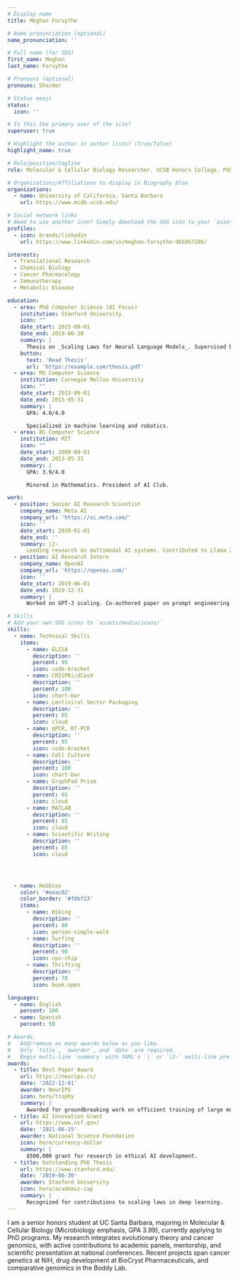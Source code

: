 ```yaml
---
# Display name
title: Meghan Forsythe

# Name pronunciation (optional)
name_pronunciation: ''

# Full name (for SEO)
first_name: Meghan
last_name: Forsythe

# Pronouns (optional)
pronouns: She/Her

# Status emoji
status:
  icon: ''

# Is this the primary user of the site?
superuser: true

# Highlight the author in author lists? (true/false)
highlight_name: true

# Role/position/tagline
role: Molecular & Cellular Biology Researcher. UCSB Honors College. PhD applicant.

# Organizations/Affiliations to display in Biography blox
organizations:
  - name: University of California, Santa Barbara
    url: https://www.mcdb.ucsb.edu/

# Social network links
# Need to use another icon? Simply download the SVG icon to your `assets/media/icons/` folder.
profiles:
  - icon: brands/linkedin
    url: https://www.linkedin.com/in/meghan-forsythe-96b957286/

interests:
  - Translational Research
  - Chemical Biology
  - Cancer Pharmacology
  - Immunotherapy
  - Metabolic Disease

education:
  - area: PhD Computer Science (AI Focus)
    institution: Stanford University
    icon: ""
    date_start: 2015-09-01
    date_end: 2019-06-30
    summary: |
      Thesis on _Scaling Laws for Neural Language Models_. Supervised by Prof. Andrew Ng. Published 5 papers in NeurIPS and ICML, with 2 best paper awards.
    button:
      text: 'Read Thesis'
      url: 'https://example.com/thesis.pdf'
  - area: MS Computer Science
    institution: Carnegie Mellon University
    icon: ""
    date_start: 2013-09-01
    date_end: 2015-05-31
    summary: |
      GPA: 4.0/4.0

      Specialized in machine learning and robotics.
  - area: BS Computer Science
    institution: MIT
    icon: ""
    date_start: 2009-09-01
    date_end: 2013-05-31
    summary: |
      GPA: 3.9/4.0

      Minored in Mathematics. President of AI Club.

work:
  - position: Senior AI Research Scientist
    company_name: Meta AI
    company_url: 'https://ai.meta.com/'
    icon: ''
    date_start: 2020-01-01
    date_end: ''
    summary: |2-
      Leading research on multimodal AI systems. Contributed to Llama 2 and other open-source models. 50+ citations in 3 years.
  - position: AI Research Intern
    company_name: OpenAI
    company_url: 'https://openai.com/'
    icon: ''
    date_start: 2019-06-01
    date_end: 2019-12-31
    summary: |
      Worked on GPT-3 scaling. Co-authored paper on prompt engineering.

# Skills
# Add your own SVG icons to `assets/media/icons/`
skills:
  - name: Technical Skills
    items:
      - name: ELISA
        description: ''
        percent: 95
        icon: code-bracket
      - name: CRISPRi/dCas9
        description: ''
        percent: 100
        icon: chart-bar
      - name: Lentiviral Vector Packaging
        description: ''
        percent: 85
        icon: cloud
      - name: qPCR, RT-PCR
        description: ''
        percent: 95
        icon: code-bracket
      - name: Cell Culture
        description: ''
        percent: 100
        icon: chart-bar
      - name: GraphPad Prism
        description: ''
        percent: 85
        icon: cloud
      - name: MATLAB
        description: ''
        percent: 85
        icon: cloud
      - name: Scientific Writing
        description: ''
        percent: 85
        icon: cloud




  - name: Hobbies
    color: '#eeac02'
    color_border: '#f0bf23'
    items:
      - name: Hiking
        description: ''
        percent: 80
        icon: person-simple-walk
      - name: Surfing
        description: ''
        percent: 90
        icon: cpu-chip
      - name: Thrifting
        description: ''
        percent: 70
        icon: book-open

languages:
  - name: English
    percent: 100
  - name: Spanish
    percent: 50

# Awards.
#   Add/remove as many awards below as you like.
#   Only `title`, `awarder`, and `date` are required.
#   Begin multi-line `summary` with YAML's `|` or `|2-` multi-line prefix and indent 2 spaces below.
awards:
  - title: Best Paper Award
    url: https://neurips.cc/
    date: '2022-12-01'
    awarder: NeurIPS
    icon: hero/trophy
    summary: |
      Awarded for groundbreaking work on efficient training of large models.
  - title: AI Innovation Grant
    url: https://www.nsf.gov/
    date: '2021-06-15'
    awarder: National Science Foundation
    icon: hero/currency-dollar
    summary: |
      $500,000 grant for research in ethical AI development.
  - title: Outstanding PhD Thesis
    url: https://www.stanford.edu/
    date: '2019-06-30'
    awarder: Stanford University
    icon: hero/academic-cap
    summary: |
      Recognized for contributions to scaling laws in deep learning.
---
```


I am a senior honors student at UC Santa Barbara, majoring in Molecular & Cellular Biology (Microbiology emphasis, GPA 3.99), currently applying to PhD programs. My research integrates evolutionary theory and cancer genomics, with active contributions to academic panels, mentorship, and scientific presentation at national conferences. Recent projects span cancer genetics at NIH, drug development at BioCryst Pharmaceuticals, and comparative genomics in the Boddy Lab.
